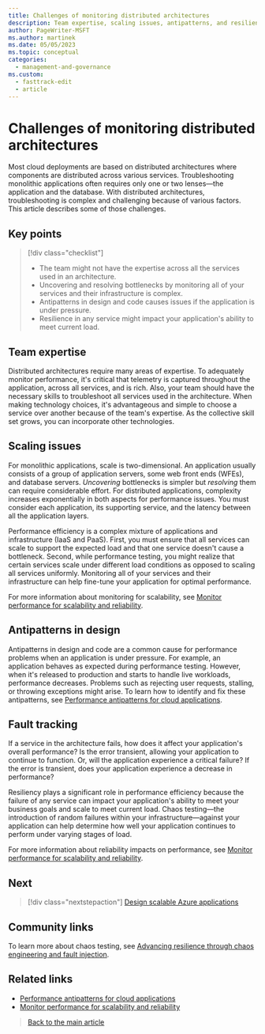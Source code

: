 ```yaml
---
title: Challenges of monitoring distributed architectures
description: Team expertise, scaling issues, antipatterns, and resiliency tracking issues when monitoring for performance efficiency
author: PageWriter-MSFT
ms.author: martinek
ms.date: 05/05/2023
ms.topic: conceptual
categories:
  - management-and-governance
ms.custom:
  - fasttrack-edit
  - article
---
```


# Challenges of monitoring distributed architectures

Most cloud deployments are based on distributed architectures where components are distributed across various services. Troubleshooting monolithic applications often requires only one or two lenses&mdash;the application and the database. With distributed architectures, troubleshooting is complex and challenging because of various factors. This article describes some of those challenges.

## Key points

> [!div class="checklist"]
>
> - The team might not have the expertise across all the services used in an architecture.
> - Uncovering and resolving bottlenecks by monitoring all of your services and their infrastructure is complex.
> - Antipatterns in design and code causes issues if the application is under pressure.
> - Resilience in any service might impact your application's ability to meet current load.

## Team expertise

Distributed architectures require many areas of expertise. To adequately monitor performance, it's critical that telemetry is captured throughout the application, across all services, and is rich. Also, your team should have the necessary skills to troubleshoot all services used in the architecture. When making technology choices, it's advantageous and simple to choose a service over another because of the team's expertise. As the collective skill set grows, you can incorporate other technologies.

## Scaling issues

For monolithic applications, scale is  two-dimensional. An application usually consists of a group of application servers, some web front ends (WFEs), and database servers. _Uncovering_ bottlenecks is simpler but _resolving_ them can require considerable effort. For distributed applications, complexity increases exponentially in both aspects for performance issues. You must consider each application, its supporting service, and the latency between all the application layers.

Performance efficiency is a complex mixture of applications and infrastructure (IaaS and PaaS). First, you must ensure that all services can scale to support the expected load and that one service doesn't cause a bottleneck. Second, while performance testing, you might realize that certain services scale under different load conditions as opposed to scaling all services uniformly. Monitoring all of your services and their infrastructure can help fine-tune your application for optimal performance.

For more information about monitoring for scalability, see [Monitor performance for scalability and reliability](monitor-scalability-reliability.md).

## Antipatterns in design

Antipatterns in design and code are a common cause for performance problems when an application is under pressure. For example, an application behaves as expected during performance testing. However, when it's released to production and starts to handle live workloads, performance decreases. Problems such as rejecting user requests, stalling, or throwing exceptions might arise. To learn how to identify and fix these antipatterns, see [Performance antipatterns for cloud applications](/azure/architecture/antipatterns/).

## Fault tracking

If a service in the architecture fails, how does it affect your application's overall performance? Is the error transient, allowing your application to continue to function. Or, will the application experience a critical failure? If the error is transient, does your application experience a decrease in performance?

Resiliency plays a significant role in performance efficiency because the failure of any service can impact your application's ability to meet your business goals and scale to meet current load. Chaos testing&mdash;the introduction of random failures within your infrastructure&mdash;against your application can help determine how well your application continues to perform under varying stages of load.

For more information about reliability impacts on performance, see [Monitor performance for scalability and reliability](monitor-scalability-reliability.md).

## Next

> [!div class="nextstepaction"]
> [Design scalable Azure applications](design-apps.md)

## Community links

To learn more about chaos testing, see [Advancing resilience through chaos engineering and fault injection](https://azure.microsoft.com/blog/advancing-resilience-through-chaos-engineering-and-fault-injection/).

## Related links

- [Performance antipatterns for cloud applications](/azure/architecture/antipatterns/)
- [Monitor performance for scalability and reliability](monitor-scalability-reliability.md)

> [Back to the main article](design-checklist.md)
